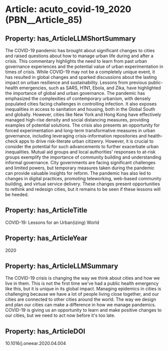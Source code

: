 # Article: __acuto_covid-19_2020__ (PBN__Article_85)

## Property: has_ArticleLLMShortSummary

The COVID-19 pandemic has brought about significant changes to cities and raised questions about how to manage urban life during and after a crisis. This commentary highlights the need to learn from past urban governance experiences and the potential value of urban experimentation in times of crisis. While COVID-19 may not be a completely unique event, it has resulted in global changes and sparked discussions about the lasting impact on urban resilience and sustainability. Lessons from previous public-health emergencies, such as SARS, H1N1, Ebola, and Zika, have highlighted the importance of global and urban governance. The pandemic has emphasized the complexities of contemporary urbanism, with densely populated cities facing challenges in controlling infection. It also exposes inequalities in access to sanitation and housing, both in the Global South and globally. However, cities like New York and Hong Kong have effectively managed high-rise density and social distancing measures, providing examples of potential solutions. The crisis also presents an opportunity for forced experimentation and long-term transformative measures in urban governance, including leveraging crisis-information repositories and health-check apps to drive risk-literate urban citizenry. However, it is crucial to consider the potential for such advancements to further exacerbate urban inequalities. Mutual aid groups and local authorities' responses to at-risk groups exemplify the importance of community building and understanding informal governance. City governments are facing significant challenges and limited powers, but temporary measures taken during the pandemic can provide valuable insights for reform. The pandemic has also led to changes in digital practices, promoting teleworking, web-based community building, and virtual service delivery. These changes present opportunities to rethink and redesign cities, but it remains to be seen if these lessons will be heeded.

## Property: has_ArticleTitle

COVID-19: Lessons for an Urban(izing) World

## Property: has_ArticleYear

2020

## Property: has_ArticleLLMSummary

The COVID-19 crisis is changing the way we think about cities and how we live in them. This is not the first time we've had a public health emergency like this, but it is unique in its global impact. Managing epidemics in cities is challenging because we have a lot of people living close together, and our cities are connected to other cities around the world. The way we design and plan our cities can make a difference in how we manage pandemics. COVID-19 is giving us an opportunity to learn and make positive changes to our cities, but we need to act now before it's too late.

## Property: has_ArticleDOI

10.1016/j.oneear.2020.04.004

